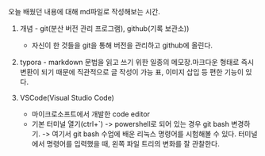 오늘 배웠던 내용에 대해 md파일로 작성해보는 시간.
1. 개념 - git(분산 버전 관리 프로그램), github(기록 보관소))
    - 자신이 한 것들을 git을 통해 버전을 관리하고 github에 올린다.

2. typora - markdown 문법을 읽고 쓰기 위한 일종의 메모장.마크다운 형태로 즉시 변환이 되기 때문에 직관적으로 글 작성이 가능
표, 이미지 삽입 등 편한 기능이 있다.

3. VSCode(Visual Studio Code)
    - 마이크로소프트에서 개발한 code editor
    - 기본 터미널 열기(ctrl+`) -> powershell로 되어 있는 경우 git bash 변경하기. -> 여기서 git bash 수업에 배운 리눅스 명령어를 시험해볼 수 있다.
    터미널에서 명령어를 입력했을 때, 왼쪽 파일 트리의 변화를 잘 관찰한다.